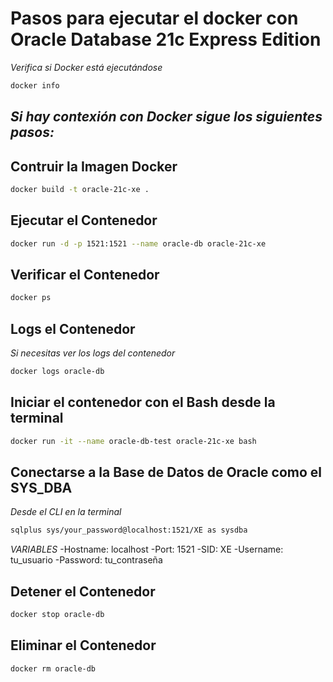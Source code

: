 # Pasos para ejecutar el docker con Oracle Database 21c Express Edition

*Verifica si Docker está ejecutándose*
```bash
docker info
```
*Si hay contexión con Docker sigue los siguientes pasos:*
-----------------------------------------------------------
## Contruir la Imagen Docker
```bash
docker build -t oracle-21c-xe .
```

## Ejecutar el Contenedor
```bash
docker run -d -p 1521:1521 --name oracle-db oracle-21c-xe
```

## Verificar el Contenedor
```bash
docker ps
```

## Logs el Contenedor
*Si necesitas ver los logs del contenedor*
```bash
docker logs oracle-db
```

## Iniciar el contenedor con el Bash desde la terminal
```bash
docker run -it --name oracle-db-test oracle-21c-xe bash
```

## Conectarse a la Base de Datos de Oracle como el SYS_DBA
*Desde el CLI en la terminal*
```bash
sqlplus sys/your_password@localhost:1521/XE as sysdba
```
*VARIABLES*
-Hostname: localhost
-Port: 1521
-SID: XE
-Username: tu_usuario
-Password: tu_contraseña

## Detener el Contenedor
```bash
docker stop oracle-db
```

## Eliminar el Contenedor
```bash
docker rm oracle-db
```
